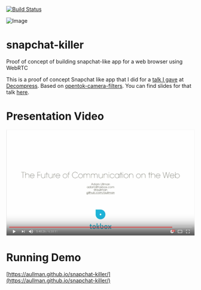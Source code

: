 [![Build Status](https://travis-ci.org/aullman/snapchat-killer.svg?branch=master)](https://travis-ci.org/aullman/snapchat-killer)

![Image](https://github.com/aullman/snapchat-killer/raw/master/images/snapchat-killer-on-ios-smaller.gif)

# snapchat-killer
Proof of concept of building snapchat-like app for a web browser using WebRTC

This is a proof of concept Snapchat like app that I did for a [talk I gave](https://youtu.be/atUthkDH154?t=20905) at [Decompress](http://2016.decompress.com.au/). Based on [opentok-camera-filters](https://github.com/aullman/opentok-camera-filters). You can find slides for that talk [here](https://github.com/aullman/aullman.github.com/blob/master/SnapchatForWebDecompress16.pdf).

# Presentation Video

[![The Future of Communication on the Web](YouTubeSnap.png)](https://youtu.be/atUthkDH154?t=20905)

# Running Demo

[https://aullman.github.io/snapchat-killer/](https://aullman.github.io/snapchat-killer/)
